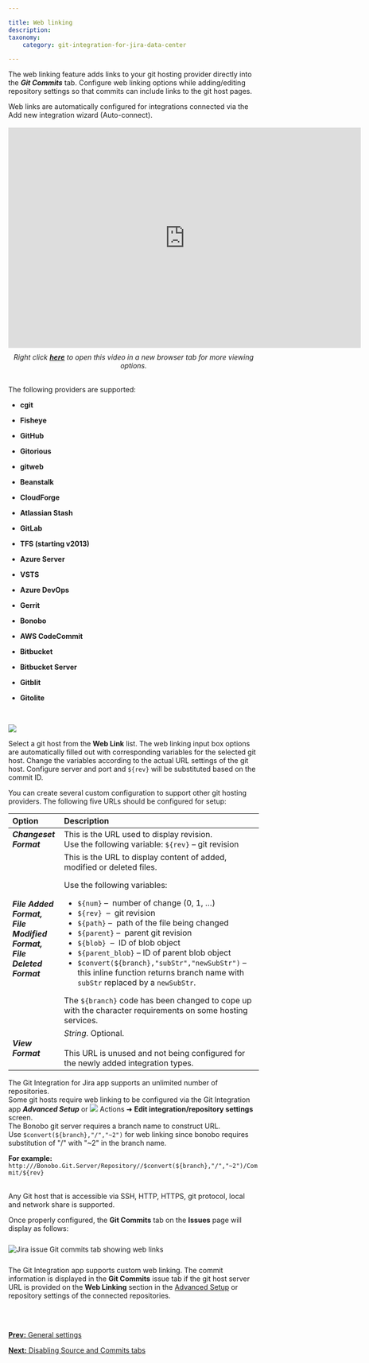 ```yaml
---

title: Web linking
description:
taxonomy:
    category: git-integration-for-jira-data-center

---
```


The web linking feature adds links to your git hosting provider directly into the _**Git Commits**_ tab. Configure web linking options while adding/editing repository settings so that commits can include links to the git host pages.

<div class="bbb-callout bbb--tip">
    <div class="irow">
    <div class="ilogobox">
        <span class="logoimg"></span>
    </div>
    <div class="imsgbox">
        Web links are automatically configured for integrations connected via the Add new integration wizard (Auto-connect).
    </div>
    </div>
</div>
<br>

<div class='embed-container embed-container--16-10'>
    <iframe width='709' height='443' src='https://fast.wistia.com/embed/iframe/qmumdo048n?videoFoam=true' frameborder='0' allowfullscreen ></iframe>
</div>

<div align='center' style='margin-top:10px'>
    <i>Right click <a href='https://bigbrassband.wistia.com/medias/qmumdo048n'><b>here</b></a> to open this video in a new browser tab for more viewing options.</i>
</div>
<br>

The following providers are supported:

*   **cgit**

*   **Fisheye**

*   **GitHub**

*   **Gitorious**

*   **gitweb**

*   **Beanstalk**

*   **CloudForge**

*   **Atlassian Stash**

*   **GitLab**

*   **TFS (starting v2013)**

*   **Azure Server**

*   **VSTS**

*   **Azure DevOps**

*   **Gerrit**

*   **Bonobo**

*   **AWS CodeCommit**

*   **Bitbucket**

*   **Bitbucket Server**

*   **Gitblit**

*   **Gitolite**

<br>

![](/wp-content/uploads/gij-gitlab-guide-web-linking.png)

Select a git host from the **Web Link** list. The web linking input box options are automatically filled out with corresponding variables for the selected git host. Change the variables according to the actual URL settings of the git host. Configure server and port and `${rev}` will be substituted based on the commit ID.

You can create several custom configuration to support other git hosting providers. The following five URLs should be configured for setup:

| Option | Description |
| :--- | :--- |
| _**Changeset Format**_ | This is the URL used to display revision.  <br>Use the following variable: `${rev}` – git revision |
| _**File Added Format,**_  <br>_**File Modified Format,**_  <br>_**File Deleted Format**_ | This is the URL to display content of added, modified or deleted files.  <p>Use the following variables:</p><ul><li>`${num}` –  number of change (0, 1, …)</li><li>`${rev}`  –  git revision</li><li>`${path}` –  path of the file being changed</li><li>`${parent}` –  parent git revision</li><li>`${blob}`  –  ID of blob object</li><li>`${parent_blob}` – ID of parent blob object</li><li>`$convert(${branch},"subStr","newSubStr")` – this inline function returns branch name with `subStr` replaced by a `newSubStr`.</li></ul>The `${branch}` code has been changed to cope up with the character requirements on some hosting services. |
| _**View Format**_ | _String._ Optional. <br><br>This URL is unused and not being configured for the newly added integration types. |

<div class="bbb-callout bbb--tip">
    <div class="irow">
    <div class="ilogobox">
        <span class="logoimg"></span>
    </div>
    <div class="imsgbox">
        The Git Integration for Jira app supports an unlimited number of repositories.
    </div>
    </div>
</div>

<div class="bbb-callout bbb--info">
    <div class="irow">
    <div class="ilogobox">
        <span class="logoimg"></span>
    </div>
    <div class="imsgbox">
        Some git hosts require web linking to be configured via the Git Integration app <b><i>Advanced Setup</i></b> or <img src='/wp-content/uploads/actions-icon.png' /> Actions ➜ <b>Edit integration/repository settings</b> screen.
    </div>
    </div>
</div>

<div class="bbb-callout bbb--note">
    <div class="irow">
        <div class="ilogobox">
            <span class="logoimg"></span>
        </div>
        <div class="imsgbox">
            The Bonobo git server requires a branch name to construct URL. Use <code>$convert(${branch},"/","~2")</code> for web linking since bonobo requires substitution of "/" with "~2" in the branch name.
            <p style='margin-bottom:0 !important'>
                <b>For example:</b><br>
                <code>http://<host>/Bonobo.Git.Server/Repository/<project>/$convert(${branch},"/","~2")/Commit/${rev}</code>
            </p>
        </div>
    </div>
</div>
<br>

Any Git host that is accessible via SSH, HTTP, HTTPS, git protocol, local and network share is supported.

Once properly configured, the **Git Commits** tab on the **Issues** page will display as follows:

<img src='/wp-content/uploads/gij-git-commits-clickable-web-links.png' style='display:block;margin:25px auto;max-width:100%' alt='Jira issue Git commits tab showing web links' />

The Git Integration app supports custom web linking. The commit information is displayed in the **Git Commits** issue tab if the git host server URL is provided on the **Web Linking** section in the [Advanced Setup](/git-integration-for-jira-data-center/connecting-a-repository-via-advanced-setup) or repository settings of the connected repositories.

<br>
<br>

[**Prev:** General settings](/git-integration-for-jira-data-center/general-settings-docs-gij-self-managed)

[**Next:** Disabling Source and Commits tabs](/git-integration-for-jira-data-center/disabling-Source-and-Commits-tabs-gij-self-managed)

